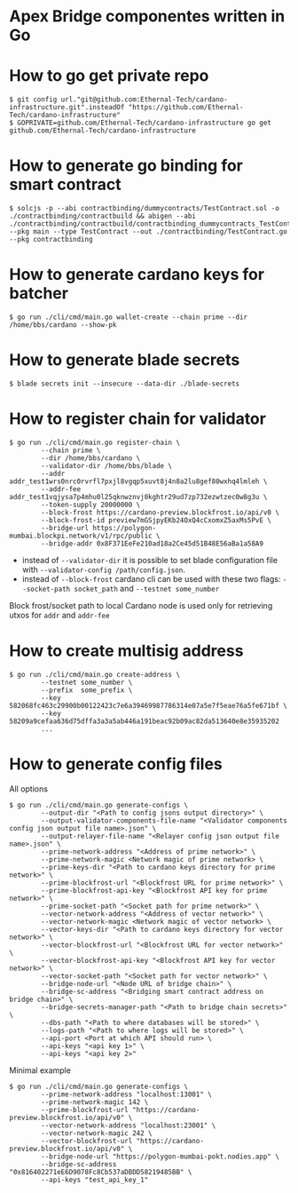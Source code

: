 # Apex Bridge componentes written in Go

# How to go get private repo
```shell
$ git config url."git@github.com:Ethernal-Tech/cardano-infrastructure.git".insteadOf "https://github.com/Ethernal-Tech/cardano-infrastructure"
$ GOPRIVATE=github.com/Ethernal-Tech/cardano-infrastructure go get github.com/Ethernal-Tech/cardano-infrastructure
```

# How to generate go binding for smart contract
```shell
$ solcjs -p --abi contractbinding/dummycontracts/TestContract.sol -o ./contractbinding/contractbuild && abigen --abi ./contractbinding/contractbuild/contractbinding_dummycontracts_TestContract_sol_TestContract.abi --pkg main --type TestContract --out ./contractbinding/TestContract.go --pkg contractbinding
```

# How to generate cardano keys for batcher
```shell
$ go run ./cli/cmd/main.go wallet-create --chain prime --dir /home/bbs/cardano --show-pk
```

# How to generate blade secrets
```shell
$ blade secrets init --insecure --data-dir ./blade-secrets
```

# How to register chain for validator
```shell
$ go run ./cli/cmd/main.go register-chain \
        --chain prime \
        --dir /home/bbs/cardano \
        --validator-dir /home/bbs/blade \
        --addr addr_test1wrs0nrc0rvrfl7pxjl8vgqp5xuvt8j4n8a2lu8gef80wxhq4lmleh \
        --addr-fee addr_test1vqjysa7p4mhu0l25qknwznvj0kghtr29ud7zp732ezwtzec0w8g3u \
        --token-supply 20000000 \
        --block-frost https://cardano-preview.blockfrost.io/api/v0 \
        --block-frost-id preview7mGSjpyEKb24OxQ4cCxomxZ5axMs5PvE \
        --bridge-url https://polygon-mumbai.blockpi.network/v1/rpc/public \
        --bridge-addr 0x8F371EeFe210ad18a2Ce45d51B48E56aBa1a58A9        
```
- instead of `--validator-dir` it is possible to set blade configuration file with `--validator-config /path/config.json`.
- instead of `--block-frost` cardano cli can be used with these two flags: `--socket-path socket_path` and `--testnet some_number`

Block frost/socket path to local Cardano node is used only for retrieving utxos for `addr` and `addr-fee`

# How to create multisig address
```shell
$ go run ./cli/cmd/main.go create-address \
        --testnet some_number \
        --prefix  some_prefix \
        --key 582068fc463c29900b00122423c7e6a39469987786314e07a5e7f5eae76a5fe671bf \
        --key 58209a9cefaa636d75dffa3a3a5ab446a191beac92b09ac82da513640e8e35935202
        ...
```

# How to generate config files
All options
``` shell
$ go run ./cli/cmd/main.go generate-configs \
        --output-dir "<Path to config jsons output directory>" \
        --output-validator-components-file-name "<Validator components config json output file name>.json" \
        --output-relayer-file-name "<Relayer config json output file name>.json" \
        --prime-network-address "<Address of prime network>" \
        --prime-network-magic <Network magic of prime network> \
        --prime-keys-dir "<Path to cardano keys directory for prime network>" \
        --prime-blockfrost-url "<Blockfrost URL for prime network>" \
        --prime-blockfrost-api-key "<Blockfrost API key for prime network>" \
        --prime-socket-path "<Socket path for prime network>" \
        --vector-network-address "<Address of vector network>" \
        --vector-network-magic <Network magic of vector network> \
        --vector-keys-dir "<Path to cardano keys directory for vector network>" \
        --vector-blockfrost-url "<Blockfrost URL for vector network>" \
        --vector-blockfrost-api-key "<Blockfrost API key for vector network>" \
        --vector-socket-path "<Socket path for vector network>" \
        --bridge-node-url "<Node URL of bridge chain>" \
        --bridge-sc-address "<Bridging smart contract address on bridge chain>" \
        --bridge-secrets-manager-path "<Path to bridge chain secrets>" \
        --dbs-path "<Path to where databases will be stored>" \
        --logs-path "<Path to where logs will be stored>" \
        --api-port <Port at which API should run> \
        --api-keys "<api key 1>" \
        --api-keys "<api key 2>"
```

Minimal example
``` shell
$ go run ./cli/cmd/main.go generate-configs \
        --prime-network-address "localhost:13001" \
        --prime-network-magic 142 \
        --prime-blockfrost-url "https://cardano-preview.blockfrost.io/api/v0" \
        --vector-network-address "localhost:23001" \
        --vector-network-magic 242 \
        --vector-blockfrost-url "https://cardano-preview.blockfrost.io/api/v0" \
        --bridge-node-url "https://polygon-mumbai-pokt.nodies.app" \
        --bridge-sc-address "0x816402271eE6D9078Fc8Cb537aDBDD58219485BB" \
        --api-keys "test_api_key_1"
```